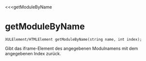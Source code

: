 ﻿<<<getModuleByName

# getModuleByName

```fnpreview
XULElement/HTMLElement getModuleByName(string name, int index);
```
Gibt das iframe-Element des angegebenen Modulnamens mit dem angegebenen Index zurück.